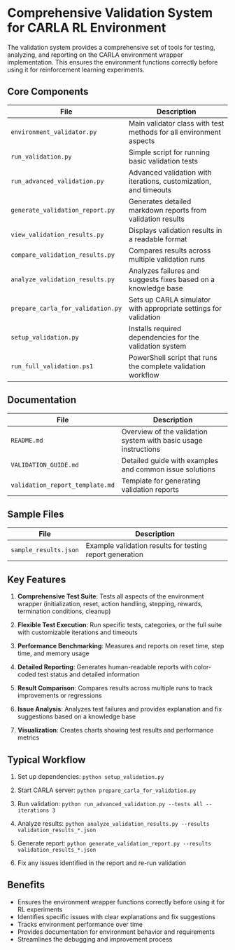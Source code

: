 # Comprehensive Validation System for CARLA RL Environment

The validation system provides a comprehensive set of tools for testing, analyzing, and reporting on the CARLA environment wrapper implementation. This ensures the environment functions correctly before using it for reinforcement learning experiments.

## Core Components

| File                              | Description                                                         |
|-----------------------------------|---------------------------------------------------------------------|
| `environment_validator.py`        | Main validator class with test methods for all environment aspects   |
| `run_validation.py`               | Simple script for running basic validation tests                     |
| `run_advanced_validation.py`      | Advanced validation with iterations, customization, and timeouts     |
| `generate_validation_report.py`   | Generates detailed markdown reports from validation results          |
| `view_validation_results.py`      | Displays validation results in a readable format                     |
| `compare_validation_results.py`   | Compares results across multiple validation runs                     |
| `analyze_validation_results.py`   | Analyzes failures and suggests fixes based on a knowledge base       |
| `prepare_carla_for_validation.py` | Sets up CARLA simulator with appropriate settings for validation    |
| `setup_validation.py`             | Installs required dependencies for the validation system             |
| `run_full_validation.ps1`         | PowerShell script that runs the complete validation workflow         |

## Documentation

| File                              | Description                                                         |
|-----------------------------------|---------------------------------------------------------------------|
| `README.md`                       | Overview of the validation system with basic usage instructions      |
| `VALIDATION_GUIDE.md`             | Detailed guide with examples and common issue solutions              |
| `validation_report_template.md`   | Template for generating validation reports                           |

## Sample Files

| File                              | Description                                                         |
|-----------------------------------|---------------------------------------------------------------------|
| `sample_results.json`             | Example validation results for testing report generation             |

## Key Features

1. **Comprehensive Test Suite**: Tests all aspects of the environment wrapper (initialization, reset, action handling, stepping, rewards, termination conditions, cleanup)

2. **Flexible Test Execution**: Run specific tests, categories, or the full suite with customizable iterations and timeouts

3. **Performance Benchmarking**: Measures and reports on reset time, step time, and memory usage

4. **Detailed Reporting**: Generates human-readable reports with color-coded test status and detailed information

5. **Result Comparison**: Compares results across multiple runs to track improvements or regressions

6. **Issue Analysis**: Analyzes test failures and provides explanation and fix suggestions based on a knowledge base

7. **Visualization**: Creates charts showing test results and performance metrics

## Typical Workflow

1. Set up dependencies: `python setup_validation.py`

2. Start CARLA server: `python prepare_carla_for_validation.py`

3. Run validation: `python run_advanced_validation.py --tests all --iterations 3`

4. Analyze results: `python analyze_validation_results.py --results validation_results_*.json`

5. Generate report: `python generate_validation_report.py --results validation_results_*.json`

6. Fix any issues identified in the report and re-run validation

## Benefits

- Ensures the environment wrapper functions correctly before using it for RL experiments
- Identifies specific issues with clear explanations and fix suggestions
- Tracks environment performance over time
- Provides documentation for environment behavior and requirements
- Streamlines the debugging and improvement process
